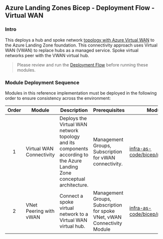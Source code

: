 <!-- markdownlint-disable -->
## Azure Landing Zones Bicep - Deployment Flow - Virtual WAN
<!-- markdownlint-restore -->

### Intro

This deploys a hub and spoke network [topology with Azure Virtual WAN](https://docs.microsoft.com/en-us/azure/architecture/networking/hub-spoke-vwan-architecture) to the Azure Landing Zone foundation. This connectivity approach uses Virtual WAN (VWAN) to replace hubs as a managed service. Spoke virtual networks peer with the VWAN virtual hub.

> Please review and run the [Deployment Flow](https://github.com/Azure/ALZ-Bicep/wiki/DeploymentFlow) before running these modules.

### Module Deployment Sequence

Modules in this reference implementation must be deployed in the following order to ensure consistency across the environment:

| Order | Module                                 | Description                                                                                                                                                                                | Prerequisites                                                          | Module Documentation                                                                                                                                                  |
| :---: | -------------------------------------- | ------------------------------------------------------------------------------------------------------------------------------------------------------------------------------------------ | ---------------------------------------------------------------------- | --------------------------------------------------------------------------------------------------------------------------------------------------------------------- |
|   1   | Virtual WAN Connectivity                      | Deploys the Virtual WAN network topology and its components according to the Azure Landing Zone conceptual architecture.                                                                                          | Management Groups, Subscription for vWAN connectivity.                    | [infra-as-code/bicep/modules/vwanConnectivity](https://github.com/Azure/ALZ-Bicep/tree/main/infra-as-code/bicep/modules/vwanConnectivity)                             |
|   2   | VNet Peering with vWAN                        | Connect a spoke virtual network to a Virtual WAN virtual hub.                                                                                          | Management Groups, Subscription for spoke VNet, vWAN Connectivity Module                    | [infra-as-code/bicep/modules/vnetPeeringVwan](https://github.com/Azure/ALZ-Bicep/tree/main/infra-as-code/bicep/modules/vnetPeeringVwan)                             |
